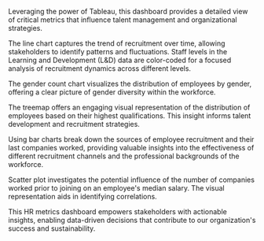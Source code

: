 Leveraging the power of Tableau, this dashboard provides a detailed view of critical metrics that influence talent management and organizational strategies.

The line chart captures the trend of recruitment over time, allowing stakeholders to identify patterns and fluctuations. Staff levels in the Learning and Development (L&D) data are color-coded for a focused analysis of recruitment dynamics across different levels.

The gender count chart visualizes the distribution of employees by gender, offering a clear picture of gender diversity within the workforce.

The treemap offers an engaging visual representation of the distribution of employees based on their highest qualifications. This insight informs talent development and recruitment strategies.

Using bar charts break down the sources of employee recruitment and their last companies worked, providing valuable insights into the effectiveness of different recruitment channels and the professional backgrounds of the workforce.

Scatter plot investigates the potential influence of the number of companies worked prior to joining on an employee's median salary. The visual representation aids in identifying correlations.

This HR metrics dashboard empowers stakeholders with actionable insights, enabling data-driven decisions that contribute to our organization's success and sustainability.
